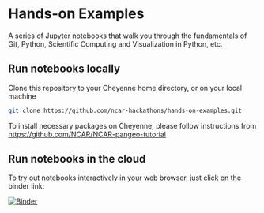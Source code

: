 # Hands-on Examples

A series of Jupyter notebooks that walk you through the fundamentals of Git, Python, Scientific Computing and Visualization in Python, etc.


## Run notebooks locally

Clone this repository to your Cheyenne home directory, or on your local machine

```bash
git clone https://github.com/ncar-hackathons/hands-on-examples.git
```


To install necessary packages on Cheyenne, please follow instructions from https://github.com/NCAR/NCAR-pangeo-tutorial

## Run notebooks in the cloud

To try out notebooks interactively in your web browser, just click on the binder link:

[![Binder](https://i.imgur.com/xzKbKkP.png)](https://binder.pangeo.io/v2/gh/ncar-hackathons/hands-on-examples/master)
